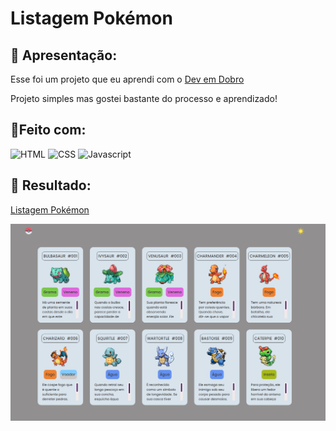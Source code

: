 # Listagem Pokémon

## 📝 Apresentação:
<p> Esse foi um projeto que eu aprendi com o <a href="https://github.com/devemdobro">Dev em Dobro</a></p>
<p> Projeto simples mas gostei bastante do processo e aprendizado!
  
## 🔨Feito com:

<img src="https://img.shields.io/badge/HTML5-E34F26?style=for-the-badge&logo=html5&logoColor=white" alt="HTML">
<img src="https://img.shields.io/badge/CSS3-1572B6?style=for-the-badge&logo=css3&logoColor=white" alt="CSS">
<img src="https://img.shields.io/badge/JavaScript-F7DF1E?style=for-the-badge&logo=javascript&logoColor=black" alt="Javascript">

## 🎨 Resultado:

<a href="https://lucasseccatto.github.io/listagem-pokemon/">Listagem Pokémon</a>
  
<img src="https://github.com/lucasseccatto/listagem-pokemon/blob/master/assets/imagem%20do%20projeto.png?raw=true">

